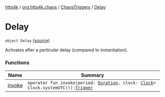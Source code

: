 [http4k](../../../index.md) / [org.http4k.chaos](../../index.md) / [ChaosTriggers](../index.md) / [Delay](./index.md)

# Delay

`object Delay` [(source)](https://github.com/http4k/http4k/blob/master/http4k-testing-chaos/src/main/kotlin/org/http4k/chaos/ChaosTriggers.kt#L101)

Activates after a particular delay (compared to instantiation).

### Functions

| Name | Summary |
|---|---|
| [invoke](invoke.md) | `operator fun invoke(period: `[`Duration`](https://docs.oracle.com/javase/9/docs/api/java/time/Duration.html)`, clock: `[`Clock`](https://docs.oracle.com/javase/9/docs/api/java/time/Clock.html)` = Clock.systemUTC()): `[`Trigger`](../../-trigger.md) |
